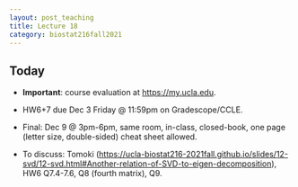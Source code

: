 ```yaml
---
layout: post_teaching
title: Lecture 18
category: biostat216fall2021
---
```


## Today

* **Important**: course evaluation at <https://my.ucla.edu>.

* HW6+7 due Dec 3 Friday @ 11:59pm on Gradescope/CCLE.

* Final: Dec 9 @ 3pm-6pm, same room, in-class, closed-book, one page (letter size, double-sided) cheat sheet allowed.

* To discuss: Tomoki (https://ucla-biostat216-2021fall.github.io/slides/12-svd/12-svd.html#Another-relation-of-SVD-to-eigen-decomposition), HW6 Q7.4-7.6, Q8 (fourth matrix), Q9.

